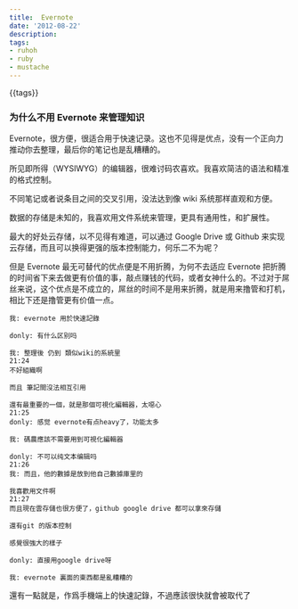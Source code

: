 ```yaml
---
title:  Evernote
date: '2012-08-22'
description:
tags:
- ruhoh
- ruby
- mustache
---
```


{{tags}}
### 为什么不用 Evernote 来管理知识 ###

Evernote，很方便，很适合用于快速记录。这也不见得是优点，没有一个正向力推动你去整理，最后你的笔记也是乱糟糟的。

所见即所得（WYSIWYG）的编辑器，很难讨码农喜欢。我喜欢简洁的语法和精准的格式控制。

不同笔记或者说条目之间的交叉引用，没法达到像 wiki 系统那样直观和方便。

数据的存储是未知的，我喜欢用文件系统来管理，更具有通用性，和扩展性。

最大的好处云存储，以不见得有难道，可以通过 Google Drive 或 Github 来实现云存储，而且可以换得更强的版本控制能力，何乐二不为呢？

但是 Evernote 最无可替代的优点便是不用折腾，为何不去适应 Evernote 把折腾的时间省下来去做更有价值的事，敲点赚钱的代码，或者女神什么的。不过对于屌丝来说，这个优点是不成立的，屌丝的时间不是用来折腾，就是用来撸管和打机，相比下还是撸管更有价值一点。


	我: evernote 用於快速記錄
     
    donly: 有什么区别吗
     
    我: 整理後 仍到 類似wiki的系統里
    21:24 
    不好組織啊
      
    而且 筆記間沒法相互引用
      
    還有最重要的一個，就是那個可視化編輯器，太噁心
    21:25 
    donly: 感觉 evernote有点heavy了，功能太多
     
    我: 碼農應該不需要用到可視化編輯器
     
    donly: 不可以纯文本编辑吗
    21:26 
    我: 而且，他的數據是放到他自己數據庫里的
      
    我喜歡用文件啊
    21:27 
    而且現在雲存儲也很方便了，github google drive 都可以拿來存儲
      
    還有git 的版本控制
      
    感覺很強大的樣子
     
    donly: 直接用google drive呀
     
    我: evernote 裏面的東西都是亂糟糟的


還有一點就是，作爲手機端上的快速記錄，不過應該很快就會被取代了
